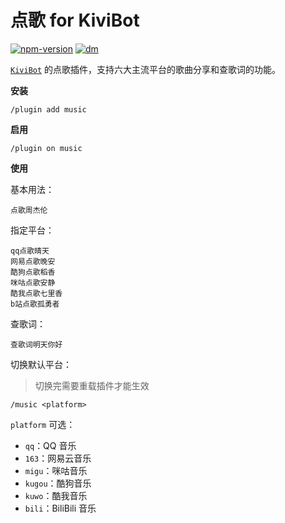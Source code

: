 # 点歌 for KiviBot

[![npm-version](https://img.shields.io/npm/v/kivibot-plugin-music?color=527dec&label=kivibot-plugin-music&style=flat-square)](https://npm.im/kivibot-plugin-music)
[![dm](https://shields.io/npm/dm/kivibot-plugin-music?style=flat-square)](https://npm.im/kivibot-plugin-music)

[`KiviBot`](https://beta.kivibot.com) 的点歌插件，支持六大主流平台的歌曲分享和查歌词的功能。

**安装**

```shell
/plugin add music
```

**启用**

```shell
/plugin on music
```

**使用**

基本用法：

```shell
点歌周杰伦
```

指定平台：

```shell
qq点歌晴天
网易点歌晚安
酷狗点歌稻香
咪咕点歌安静
酷我点歌七里香
b站点歌孤勇者
```

查歌词：

```shell
查歌词明天你好
```

切换默认平台：

> 切换完需要重载插件才能生效

```shell
/music <platform>
```

`platform` 可选：

- `qq`：QQ 音乐
- `163`：网易云音乐
- `migu`：咪咕音乐
- `kugou`：酷狗音乐
- `kuwo`：酷我音乐
- `bili`：BiliBili 音乐
